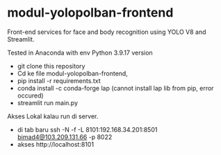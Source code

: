 # modul-yolopolban-frontend
Front-end services for face and body recognition using YOLO V8 and Streamlit.

Tested in Anaconda with env Python 3.9.17 version

- git clone this repository
- Cd ke file modul-yolopolban-frontend,
- pip install -r requirements.txt 
- conda install -c conda-forge lap (cannot install lap lib from pip, error occured)
- streamlit run main.py

Akses Lokal kalau run di server.
- di tab baru ssh -N -f -L 8101:192.168.34.201:8501 bimad4@103.209.131.66 -p 8022
- akses http://localhost:8101
